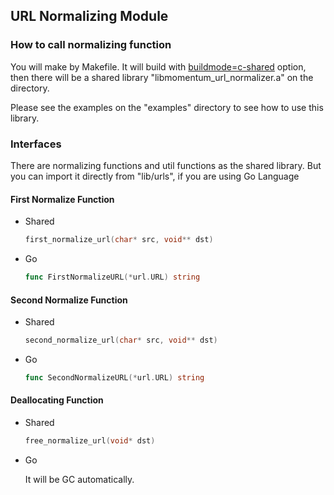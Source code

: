 ## URL Normalizing Module

### How to call normalizing function

You will make by Makefile. It will build with [buildmode=c-shared](https://golang.org/cmd/go/#hdr-Description_of_build_modes) option,
then there will be a shared library "libmomentum\_url\_normalizer.a" on the directory.

Please see the examples on the "examples" directory to see how to use this library.

### Interfaces

There are normalizing functions and util functions as the shared library.
But you can import it directly from "lib/urls", if you are using Go Language


#### First Normalize Function

* Shared

  ```c
  first_normalize_url(char* src, void** dst)
  ```

* Go

  ```go
  func FirstNormalizeURL(*url.URL) string
  ```

#### Second Normalize Function

* Shared

  ```c
  second_normalize_url(char* src, void** dst)
  ```

* Go

  ```go
  func SecondNormalizeURL(*url.URL) string
  ```

#### Deallocating Function

* Shared

  ```c
  free_normalize_url(void* dst)
  ```
* Go

  It will be GC automatically.
